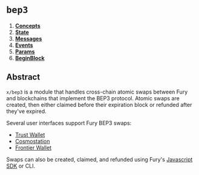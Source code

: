 <!--
order: 0
title: "BEP3 Overview"
parent:
  title: "bep3"
-->

# `bep3`

<!-- TOC -->
1. **[Concepts](01_concepts.md)**
2. **[State](02_state.md)**
3. **[Messages](03_messages.md)**
4. **[Events](04_events.md)**
5. **[Params](05_params.md)**
6. **[BeginBlock](06_begin_block.md)**

## Abstract

`x/bep3` is a module that handles cross-chain atomic swaps between Fury and blockchains that implement the BEP3 protocol. Atomic swaps are created, then either claimed before their expiration block or refunded after they've expired.

Several user interfaces support Fury BEP3 swaps:
- [Trust Wallet](https://trustwallet.com/)
- [Cosmostation](https://wallet.cosmostation.io/?network=fury)
- [Frontier Wallet](https://frontierwallet.com/)

Swaps can also be created, claimed, and refunded using Fury's [Javascript SDK](https://github.com/Four4Two/javascript-sdk) or CLI.
